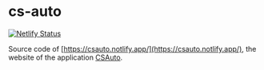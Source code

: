 # cs-auto

[![Netlify Status](https://api.netlify.com/api/v1/badges/38adb333-ac93-4c21-8308-a9be29158f82/deploy-status)](https://app.netlify.com/sites/csauto/deploys)

Source code of [https://csauto.notlify.app/](https://csauto.notlify.app/), the website of the application [CSAuto](https://github.com/murkyyt/csauto).
